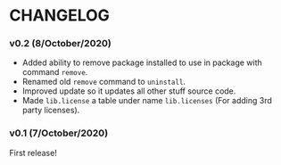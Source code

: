 # CHANGELOG

### v0.2 (8/October/2020)

- Added ability to remove package installed to use in package with command `remove`.
- Renamed old `remove` command to `uninstall`.
- Improved update so it updates all other stuff source code.
- Made `lib.license` a table under name `lib.licenses` (For adding 3rd party licenses).

### v0.1 (7/October/2020)

First release!
